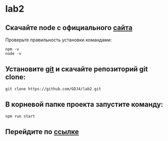 # lab2
## Скачайте node с официального [сайта](https://nodejs.org/en/download)
  Проверьте правильность установки командами:
  ```
  npm -v
  node -v
  ```
## Установите [git](https://git-scm.com/downloads) и скачайте репозиторий git clone:
  ```
  git clone https://github.com/GDJ4/lab2.git
  ```
## В корневой папке проекта запустите команду:
  ```
  npm run start
  ```
## Перейдите по [ссылке](http://localhost:3000)
